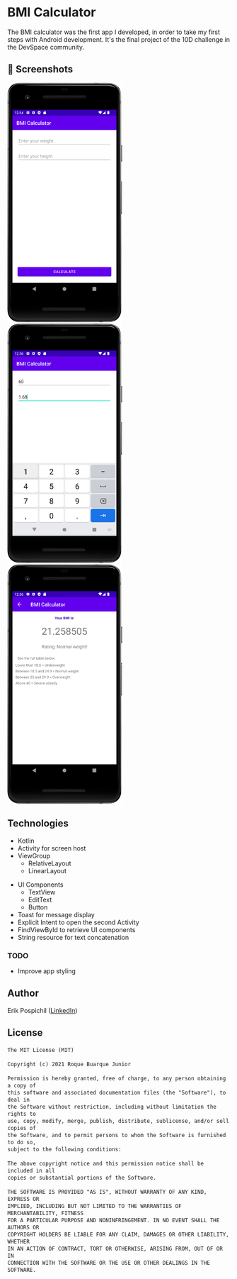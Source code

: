 # BMI Calculator
The BMI calculator was the first app I developed, in order to take my first steps with Android development. It's the final project of the 10D challenge in the DevSpace community.



## :camera_flash: Screenshots
<!-- You can add more screenshots here if you like -->
<img src="/result/image1.png" width="260">&emsp;<img src="/result/image2.png" width="260">&emsp;<img src="/result/image3.png" width="260">

## Technologies
* Kotlin
* Activity for screen host
* ViewGroup
    * RelativeLayout
    * LinearLayout
- UI Components
    - TextView
    - EditText
    - Button
- Toast for message display
- Explicit Intent to open the second Activity
- FindViewById to retrieve UI components
- String resource for text concatenation


### TODO
- Improve app styling

## Author
Erik Pospichil ([LinkedIn](https://www.linkedin.com/in/devpospichil/))

## License
```
The MIT License (MIT)

Copyright (c) 2021 Roque Buarque Junior

Permission is hereby granted, free of charge, to any person obtaining a copy of
this software and associated documentation files (the "Software"), to deal in
the Software without restriction, including without limitation the rights to
use, copy, modify, merge, publish, distribute, sublicense, and/or sell copies of
the Software, and to permit persons to whom the Software is furnished to do so,
subject to the following conditions:

The above copyright notice and this permission notice shall be included in all
copies or substantial portions of the Software.

THE SOFTWARE IS PROVIDED "AS IS", WITHOUT WARRANTY OF ANY KIND, EXPRESS OR
IMPLIED, INCLUDING BUT NOT LIMITED TO THE WARRANTIES OF MERCHANTABILITY, FITNESS
FOR A PARTICULAR PURPOSE AND NONINFRINGEMENT. IN NO EVENT SHALL THE AUTHORS OR
COPYRIGHT HOLDERS BE LIABLE FOR ANY CLAIM, DAMAGES OR OTHER LIABILITY, WHETHER
IN AN ACTION OF CONTRACT, TORT OR OTHERWISE, ARISING FROM, OUT OF OR IN
CONNECTION WITH THE SOFTWARE OR THE USE OR OTHER DEALINGS IN THE SOFTWARE.
```
